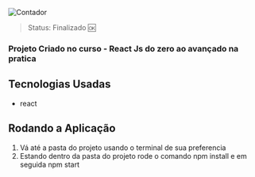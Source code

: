![Contador](https://user-images.githubusercontent.com/59969422/125809099-9292b7a8-bc5c-4b35-a0fb-3bff58d3816a.PNG)

> Status: Finalizado 🆗

### Projeto Criado no curso - React Js do zero ao avançado na pratica

## Tecnologias Usadas

+ react

## Rodando a Aplicação

1) Vá até a pasta do projeto usando o terminal de sua preferencia
2) Estando dentro da pasta do projeto rode o comando npm install e em seguida npm start

